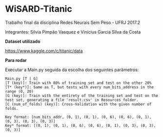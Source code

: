 # WiSARD-Titanic

Trabalho final da disciplina Redes Neurais Sem Peso - UFRJ 2017.2

Integrantes: Silvia Pimpão Vasquez e Vinícius Garcia Silva da Costa


**Dataset utilizado**

https://www.kaggle.com/c/titanic/data


**Para rodar**

Executar a Main.py seguida da escolha dos seguintes parâmetros:

    Main.py [T | G]
    [T (key)]: Train with 80% of training set and test on the other 20%
    [T* (key*)]: Same as T, but tests with every num_bits_address in the range (0, 20)
    [G (key)]: Train with the entirety of the training set and test on the test set, generating a file 'result.csv' in Resources folder.
    [C (num_of_folds) (key)]: Cross-Validation with the given number of folds.
    
    Key format: [num_bits_addr, (0, 1), (0, 1), (0, 6), (0, 6), (0, 1), (0, 3), (0, 3), (0, 3)]
    Key* format: [(0, 1), (0, 1), (0, 6), (0, 6), (0, 1), (0, 3), (0, 3), (0, 3)]
